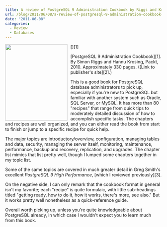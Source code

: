 ```yaml
---
title: A review of PostgreSQL 9 Administration Cookbook by Riggs and Krosing
url: /blog/2011/06/08/a-review-of-postgresql-9-administration-cookbook-by-riggs-and-krosing/
date: "2011-06-08"
categories:
  - Review
  - Databases
---
```

[<img style="float:left; padding-right:10px" src="http://www.xaprb.com/media/2011/06/postgreql-administration-cookbook.jpg" alt="" title="postgreql-administration-cookbook" width="200" height="247" class="alignleft size-full wp-image-2351" />][1]

[PostgreSQL 9 Administration Cookbook][1]. By Simon Riggs and Hannu Krosing, Packt, 2010. Approximately 330 pages. ([Link to publisher's site][2].)

This is a good book for PostgreSQL database administrators to pick up, especially if you're new to PostgreSQL but familiar with another system such as Oracle, SQL Server, or MySQL. It has more than 80 "recipes" that range from quick tips to moderately detailed discussion of how to accomplish specific tasks. The chapters and recipes are well organized, and you can either read the book from start to finish or jump to a specific recipe for quick help.

The major topics are introductory/overview, configuration, managing tables and data, security, managing the server itself, monitoring, maintenance, performance, backup and recovery, replication, and upgrades. The chapter list mimics that list pretty well, though I lumped some chapters together in my topic list.

Some of the same topics are covered in much greater detail in Greg Smith's excellent *PostgreSQL 9 High Performance*, [which I reviewed previously][3].

On the negative side, I can only remark that the cookbook format in general isn't my favorite; each "recipe" is quite formulaic, with little sub-headings titled "getting ready, how to do it, how it works, there's more, see also." But it works pretty well nonetheless as a quick-reference guide.

Overall worth picking up, unless you're quite knowledgeable about PostgreSQL already, in which case I wouldn't expect you to learn much from this book.

